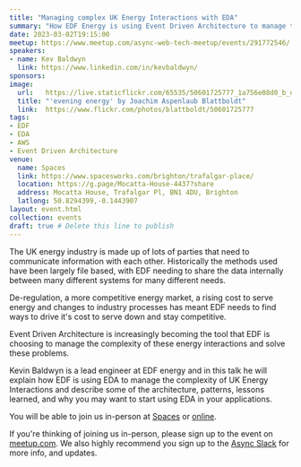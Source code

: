 ```yaml
---
title: "Managing complex UK Energy Interactions with EDA"
summary: "How EDF Energy is using Event Driven Architecture to manage the complexity of UK Energy Inetractions"
date: 2023-03-02T19:15:00
meetup: https://www.meetup.com/async-web-tech-meetup/events/291772546/
speakers:
- name: Kev Baldwyn
  link: https://www.linkedin.com/in/kevbaldwyn/
sponsors:
image:
  url:   https://live.staticflickr.com/65535/50601725777_1a756e08d0_b_d.jpg
  title: "'evening energy' by Joachim Aspenlaub Blattboldt"
  link:  https://www.flickr.com/photos/blattboldt/50601725777
tags:
- EDF
- EDA
- AWS
- Event Driven Architecture
venue:
  name: Spaces
  link: https://www.spacesworks.com/brighton/trafalgar-place/
  location: https://g.page/Mocatta-House-4437?share
  address: Mocatta House, Trafalgar Pl, BN1 4DU, Brighton
  latlong: 50.8294399,-0.1443907
layout: event.html
collection: events
draft: true # Delete this line to publish
---
```


The UK energy industry is made up of lots of parties that need to communicate information with each other. Historically the methods used have been largely file based, with EDF needing to share the data internally between many different systems for many different needs. 

De-regulation, a more competitive energy market, a rising cost to serve energy and changes to industry processes has meant EDF needs to find ways to drive it's cost to serve down and stay competitive.

Event Driven Architecture is increasingly becoming the tool that EDF is choosing to manage the complexity of these energy interactions and solve these problems.

Kevin Baldwyn is a lead engineer at EDF energy and in this talk he will explain how EDF is using EDA to manage the complexity of UK Energy Interactions and describe some of the architecture, patterns, lessons learned, and why you may want to start using EDA in your applications.

You will be able to join us in-person at [Spaces](https://www.spacesworks.com/brighton/trafalgar-place/) or [online](https://www.youtube.com/watch?v=oNT4-hfJGmM).

If you're thinking of joining us in-person, please sign up to the event on [meetup.com](https://www.meetup.com/async-web-tech-meetup/events/291772546/). We also highly recommend you sign up to the [Async Slack](https://join.slack.com/t/asyncjs/shared_invite/zt-1aguxx86q-XjF_yWcFoJ8fyYYzoqgDaQ) for more info, and updates.
